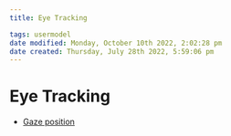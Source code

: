 ```yaml
---
title: Eye Tracking

tags: usermodel 
date modified: Monday, October 10th 2022, 2:02:28 pm
date created: Thursday, July 28th 2022, 5:59:06 pm
---
```


# Eye Tracking
- [Gaze position](Gaze%20position.md)

